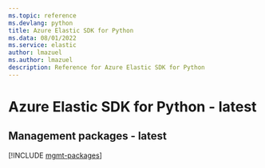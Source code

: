```yaml
---
ms.topic: reference
ms.devlang: python
title: Azure Elastic SDK for Python
ms.data: 08/01/2022
ms.service: elastic
author: lmazuel
ms.author: lmazuel
description: Reference for Azure Elastic SDK for Python
---
```

# Azure Elastic SDK for Python - latest

## Management packages - latest
[!INCLUDE [mgmt-packages](elastic-mgmt-index.md)]